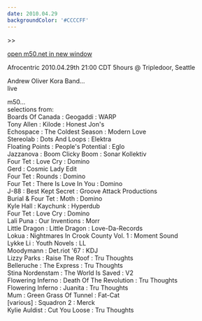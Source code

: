 ```yaml
---
date: 2010.04.29
backgroundColor: '#CCCCFF'
---
```


\>>

[open m50.net in new window  
](http://m50.net/)  

Afrocentric 2010.04.29th 21:00 CDT 5hours @ Tripledoor, Seattle  


Andrew Oliver Kora Band...  
live  

m50...  
selections from:  
Boards Of Canada : Geogaddi : WARP  
Tony Allen : Kilode : Honest Jon's  
Echospace : The Coldest Season : Modern Love  
Stereolab : Dots And Loops : Elektra  
Floating Points : People's Potential : Eglo  
Jazzanova : Boom Clicky Boom : Sonar Kollektiv  
Four Tet : Love Cry : Domino  
Gerd : Cosmic Lady Edit  
Four Tet : Rounds : Domino  
Four Tet : There Is Love In You : Domino  
J-88 : Best Kept Secret : Groove Attack Productions  
Burial & Four Tet : Moth : Domino  
Kyle Hall : Kaychunk : Hyperdub  
Four Tet : Love Cry : Domino  
Lali Puna : Our Inventions : Morr  
Little Dragon : Little Dragon : Love-Da-Records  
Lokua : Nightmares In Crook County Vol. 1 : Moment Sound  
Lykke Li : Youth Novels : LL  
Moodymann : Det.riot '67 : KDJ  
Lizzy Parks : Raise The Roof : Tru Thoughts  
Belleruche : The Express : Tru Thoughts  
Stina Nordenstam : The World Is Saved : V2  
Flowering Inferno : Death Of The Revolution : Tru Thoughts  
Flowering Inferno : Juanita : Tru Thoughts  
Mum : Green Grass Of Tunnel : Fat-Cat  
\[various\] : Squadron 2 : Merck  
Kylie Auldist : Cut You Loose : Tru Thoughts